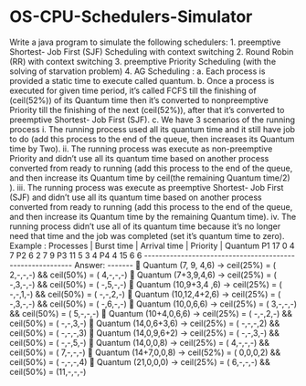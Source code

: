 # OS-CPU-Schedulers-Simulator
Write a java program to simulate the following schedulers:
    1. preemptive Shortest- Job First (SJF) Scheduling with context switching
    2. Round Robin (RR) with context switching
    3. preemptive Priority Scheduling (with the solving of starvation problem)
    4. AG Scheduling :
      a. Each process is provided a static time to execute called quantum.
      b. Once a process is executed for given time period, it’s called FCFS till the
        finishing of (ceil(52%)) of its Quantum time then it’s converted to nonpreemptive
        Priority till the finishing of the next (ceil(52%)), after that it’s
        converted to preemptive Shortest- Job First (SJF).
      c. We have 3 scenarios of the running process
          i. The running process used all its quantum time and it still have job to
              do (add this process to the end of the queue, then increases its
              Quantum time by Two).
          ii. The running process was execute as non-preemptive Priority and
              didn’t use all its quantum time based on another process converted
              from ready to running (add this process to the end of the queue, and
              then increase its Quantum time by ceil(the remaining Quantum
              time/2) ).
          iii. The running process was execute as preemptive Shortest- Job First
              (SJF) and didn’t use all its quantum time based on another process
              converted from ready to running (add this process to the end of the
              queue, and then increase its Quantum time by the remaining
              Quantum time).
          iv. The running process didn’t use all of its quantum time because it’s no
              longer need that time and the job was completed (set it’s quantum
              time to zero).
              Example :
              Processes | Burst time | Arrival time | Priority | Quantum
              P1              17           0            4           7
              P2              6            2            7           9
              P3              11           5            3           4
              P4              4            15           6           6
              ----------------------------------------------------------
              Answer:
              -------
              􀁸 Quantum (7, 9, 4,6) -> ceil(25%) = ( 2,-,-,-) && ceil(50%) = ( 4,-,-,-)
              􀁸 Quantum (7+3,9,4,6) -> ceil(25%) = ( -,3,-,-) && ceil(50%) = ( -,5,-,-)
              􀁸 Quantum (10,9+3,4 ,6) -> ceil(25%) = ( -,-,1,-) && ceil(50%) = ( -,-,2,-)
              􀁸 Quantum (10,12,4+2,6) -> ceil(25%) = ( -,3,-,-) && ceil(50%) = ( -,6,-,-)
              􀁸 Quantum (10,0,6,6) -> ceil(25%) = ( 3,-,-,-) && ceil(50%) = ( 5,-,-,-)
              􀁸 Quantum (10+4,0,6,6) -> ceil(25%) = ( -,-,2,-) && ceil(50%) = ( -,-,3,-)
              􀁸 Quantum (14,0,6+3,6) -> ceil(25%) = ( -,-,-,2) && ceil(50%) = ( -,-,-,3)
              􀁸 Quantum (14,0,9,6+2) -> ceil(25%) = ( -,-,3,-) && ceil(50%) = ( -,-,5,-)
              􀁸 Quantum (14,0,0,8) -> ceil(25%) = ( 4,-,-,-) && ceil(50%) = ( 7,-,-,-)
              􀁸 Quantum (14+7,0,0,8) -> ceil(52%) = ( 0,0,0,2) && ceil(50%) = ( -,-,-,4)
              􀁸 Quantum (21,0,0,0) -> ceil(25%) = ( 6,-,-,-) && ceil(50%) = (11,-,-,-)
        
